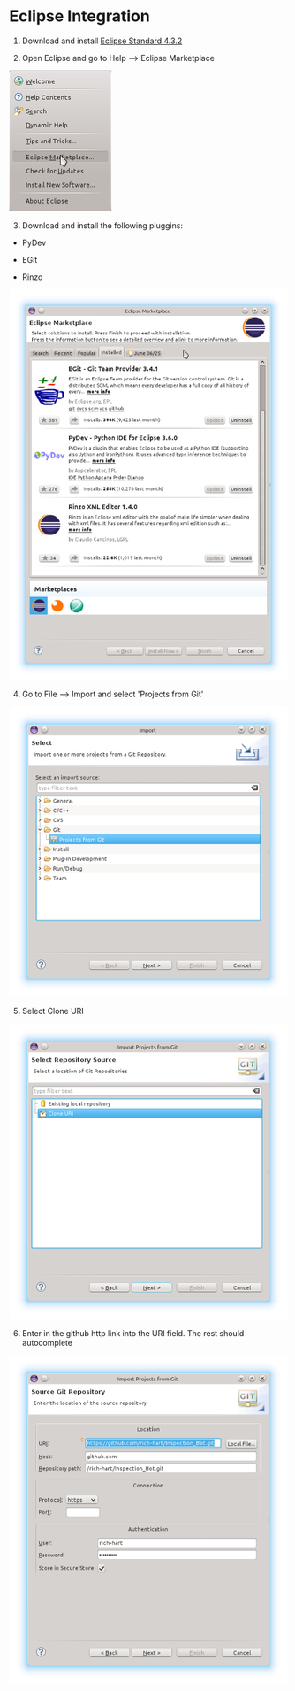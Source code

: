 Eclipse Integration
==============

1. Download and install [Eclipse Standard 4.3.2](https://www.eclipse.org/downloads/index-developer.php?release=kepler "Eclipse Download")

2. Open Eclipse and go to Help --> Eclipse Marketplace 

![Alt text][Open_Marketplace]

3. Download and install the following pluggins:

- PyDev

- EGit

- Rinzo

![Alt text][Marketplace_Installed_Programs]

4. Go to File --> Import and select 'Projects from Git'

![Alt text][import_screen]


5. Select Clone URI

![Alt text][clone_screen]

6. Enter in the github http link into the URI field.  The rest should autocomplete

![Alt text][uri_screen]



[Open_Marketplace]: /Eclipse_Integration_Screen_Captures/Eclipse_Marketplace.png

[Marketplace_Installed_Programs]: /Eclipse_Integration_Screen_Captures/eclipse_marketplace_install_programs.png

[import_screen]: /Eclipse_Integration_Screen_Captures/Import_screen.png

[clone_screen]: /Eclipse_Integration_Screen_Captures/clone_screen.png

[uri_screen]: /Eclipse_Integration_Screen_Captures/uri_host_screen.png